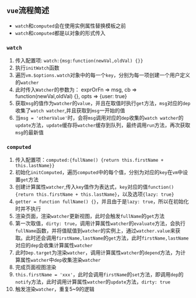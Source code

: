 ## `vue`流程简述
* `watch`和`computed`会在使用实例属性替换模板之前
* `watch`和`computed`都是以对象的形式传入
### `watch`

1. 传入配置项: `watch:{msg:function(newVal,oldVal) {}}`
2. 执行`initWatch`函数
3. 遍历`vm.$options.watch`对象中的每一个`key`，分别为每一项创建一个用户定义的`watcher`
4. 此时传入`Watcher`的参数为： exprOrFn => msg, cb => function(newVal,oldVal) {}, opts => {user: true}
5. 获取`msg`的值作为`watcher`的`value`，并且在取值时执行`get`方法，`msg`对应的`dep`收集了`watch watcher`,并且获取到`msg`一开始的值
6. 当`msg = 'otherValue'`时，会将`msg`调用对应的`dep`收集的`watch watcher`的`update`方法，`update`缓存将`watcher`缓存到队列，最终调用`run`方法，再次获取`msg`的最新值

### `computed`

1. 传入配置项：`computed:{fullName() {return this.firstName + this.lastName}}`
2. 初始化`initComputed`，遍历`computed`中的每个值，分别为对应的`key`在`vm`中设置`get`方法
3. 创建计算属性`watcher`,传入`key`值作为表达式，`key`对应的值`function() {return this.firstName + this.lastName}`，以及选项`{lazy: true}`
4. `getter = function fullName() {}`，并且由于是`lazy: true`，所以在初始化时并不执行
5. 渲染页面，渲染`watcher`更新视图，此时会触发`fullName`的`get`方法
6. 第一次取值，`dirty: true`，调用计算属性`watcher`的`evaluate`方法，会执行`fullName`函数，并将值赋值到`watcher`的实例上，通过`watcher.value`来获取。此时还会调用`firstName,lastName`的`get`方法，此时`firstName,lastName`对应的`dep`会收集计算属性`watcher`
7. 此时`Dep.target`为渲染`watcher`，调用计算属性`watcher`的`depend`方法，为计算属性`watcher`中`dep`收集渲染`watcher`
8. 完成页面视图渲染
9. `this.firstName = 'xxx'`，此时会调用`firstName`的`set`方法，即调用`dep`的`notify`方法，此时调用计算属性`watcher`的`update`方法，`dirty: true`
10. 触发渲染`watcher`，重复5~9的逻辑
